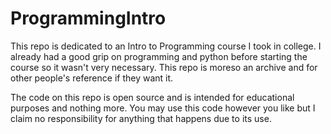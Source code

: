 # ProgrammingIntro
This repo is dedicated to an Intro to Programming course I took in college. I already had a good grip on programming and python before starting the course so it wasn't very necessary. This repo is moreso an archive and for other people's reference if they want it.

The code on this repo is open source and is intended for educational purposes and nothing more. You may use this code however you like but I claim no responsibility for anything that happens due to its use.
